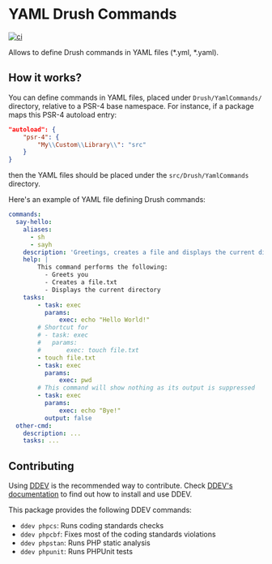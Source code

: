 # YAML Drush Commands

[![ci](https://github.com/claudiu-cristea/yaml-drush-commands/actions/workflows/ci.yml/badge.svg)](https://github.com/claudiu-cristea/yaml-drush-commands/actions/workflows/ci.yml)

Allows to define Drush commands in YAML files (*.yml, *.yaml).

## How it works?

You can define commands in YAML files, placed under `Drush/YamlCommands/` directory, relative to a PSR-4 base namespace. For instance, if a package maps this PSR-4 autoload entry:

```json
"autoload": {
    "psr-4": {
        "My\\Custom\\Library\\": "src"
    }
}
```

then the YAML files should be placed under the `src/Drush/YamlCommands` directory.

Here's an example of YAML file defining Drush commands:

```yaml
commands:
  say-hello:
    aliases:
      - sh
      - sayh
    description: 'Greetings, creates a file and displays the current directory'
    help: |
        This command performs the following:
          - Greets you
          - Creates a file.txt
          - Displays the current directory
    tasks:
        - task: exec
          params:
              exec: echo "Hello World!"
        # Shortcut for
        # - task: exec
        #   params:
        #       exec: touch file.txt
        - touch file.txt
        - task: exec
          params:
              exec: pwd
        # This command will show nothing as its output is suppressed
        - task: exec
          params:
              exec: echo "Bye!"
          output: false
  other-cmd:
    description: ...
    tasks: ...
```

## Contributing

Using [DDEV](https://ddev.com) is the recommended way to contribute. Check [DDEV's documentation](https://ddev.readthedocs.io) to find out how to install and use DDEV.

This package provides the following DDEV commands:

- `ddev phpcs`: Runs coding standards checks
- `ddev phpcbf`: Fixes most of the coding standards violations
- `ddev phpstan`: Runs PHP static analysis
- `ddev phpunit`: Runs PHPUnit tests
